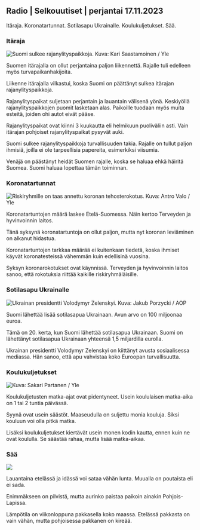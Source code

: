## Radio \| Selkouutiset \| perjantai 17.11.2023

Itäraja. Koronatartunnat. Sotilasapu Ukrainalle. Koulukuljetukset. Sää.

### Itäraja

![Suomi sulkee rajanylityspaikkoja. Kuva: Kari Saastamoinen / Yle](https://images.cdn.yle.fi/image/upload/c_crop,h_2908,w_5178,x_0,y_0/ar_1.7777777777777777,c_fill,g_faces,h_675,w_1200/dpr_1.0/q_auto:eco/f_auto/fl_lossy/v1699908616/39-1200025655285565477b)

Suomen itärajalla on ollut perjantaina paljon liikennettä. Rajalle tuli edelleen myös turvapaikanhakijoita.

Liikenne itärajalla vilkastui, koska Suomi on päättänyt sulkea itärajan rajanylityspaikkoja.

Rajanylityspaikat suljetaan perjantain ja lauantain välisenä yönä. Keskiyöllä rajanylityspaikkojen puomit lasketaan alas. Paikoille tuodaan myös muita esteitä, joiden ohi autot eivät pääse.

Rajanylityspaikat ovat kiinni 3 kuukautta eli helmikuun puoliväliin asti. Vain itärajan pohjoiset rajanylityspaikat pysyvät auki.

Suomi sulkee rajanylityspaikkoja turvallisuuden takia. Rajalle on tullut paljon ihmisiä, joilla ei ole tarpeellisia papereita, esimerkiksi viisumia.

Venäjä on päästänyt heidät Suomen rajalle, koska se haluaa ehkä häiritä Suomea. Suomi haluaa lopettaa tämän toiminnan.

### Koronatartunnat

![Riskiryhmille on taas annettu koronan tehosterokotus. Kuva: Antro Valo / Yle](https://images.cdn.yle.fi/image/upload/c_crop,h_3247,w_5773,x_0,y_601/ar_1.7777777777777777,c_fill,g_faces,h_675,w_1200/dpr_1.0/q_auto:eco/f_auto/fl_lossy/v1699867130/39-11997076551e51acfff3)

Koronatartuntojen määrä laskee Etelä-Suomessa. Näin kertoo Terveyden ja hyvinvoinnin laitos.

Tänä syksynä koronatartuntoja on ollut paljon, mutta nyt koronan leviäminen on alkanut hidastua.

Koronatartuntojen tarkkaa määrää ei kuitenkaan tiedetä, koska ihmiset käyvät koronatesteissä vähemmän kuin edellisinä vuosina.

Syksyn koronarokotukset ovat käynnissä. Terveyden ja hyvinvoinnin laitos sanoo, että rokotuksia riittää kaikille riskiryhmäläisille.

### Sotilasapu Ukrainalle

![Ukrainan presidentti Volodymyr Zelenskyi. Kuva: Jakub Porzycki / AOP](https://images.cdn.yle.fi/image/upload/c_crop,h_1393,w_2477,x_0,y_0/ar_1.7777777777777777,c_fill,g_faces,h_675,w_1200/dpr_1.0/q_auto:eco/f_auto/fl_lossy/v1696579988/39-1182210651fc13097ccb)

Suomi lähettää lisää sotilasapua Ukrainaan. Avun arvo on 100 miljoonaa euroa.

Tämä on 20. kerta, kun Suomi lähettää sotilasapua Ukrainaan. Suomi on lähettänyt sotilasapua Ukrainaan yhteensä 1,5 miljardilla eurolla.

Ukrainan presidentti Volodymyr Zelenskyi on kiittänyt avusta sosiaalisessa mediassa. Hän sanoo, että apu vahvistaa koko Euroopan turvallisuutta.

### Koulukuljetukset

![ Kuva: Sakari Partanen / Yle](https://images.cdn.yle.fi/image/upload/c_crop,h_1494,w_2655,x_0,y_0/ar_1.7777777777777777,c_fill,g_faces,h_675,w_1200/dpr_1.0/q_auto:eco/f_auto/fl_lossy/v1677057284/39-107608063f5dc988d5c3)

Koulukuljetusten matka-ajat ovat pidentyneet. Usein koululaisen matka-aika on 1 tai 2 tuntia päivässä.

Syynä ovat usein säästöt. Maaseudulla on suljettu monia kouluja. Siksi kouluun voi olla pitkä matka.

Lisäksi koulukuljetukset kiertävät usein monen kodin kautta, ennen kuin ne ovat koululla. Se säästää rahaa, mutta lisää matka-aikaa.

### Sää

![](https://images.cdn.yle.fi/image/upload/c_crop,h_1080,w_1919,x_0,y_0/ar_1.7777777777777777,c_fill,g_faces,h_675,w_1200/dpr_1.0/q_auto:eco/f_auto/fl_lossy/v1700238427/39-120255565579437e32dc)

Lauantaina etelässä ja idässä voi sataa vähän lunta. Muualla on poutaista eli ei sada.

Enimmäkseen on pilvistä, mutta aurinko paistaa paikoin ainakin Pohjois-Lapissa.

Lämpötila on viikonloppuna pakkasella koko maassa. Etelässä pakkasta on vain vähän, mutta pohjoisessa pakkanen on kireää.
